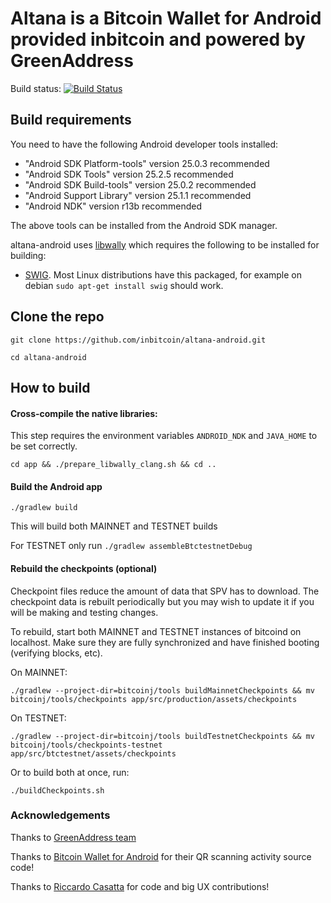 # Altana is a Bitcoin Wallet for Android provided inbitcoin and powered by GreenAddress

Build status: [![Build Status](https://api.travis-ci.org/inbitcoin/altana-android.png?branch=master)](https://travis-ci.org/inbitcoin/altana-android)

## Build requirements

You need to have the following Android developer tools installed:

- "Android SDK Platform-tools" version 25.0.3 recommended
- "Android SDK Tools" version 25.2.5 recommended
- "Android SDK Build-tools" version 25.0.2 recommended
- "Android Support Library" version 25.1.1 recommended
- "Android NDK" version r13b recommended

The above tools can be installed from the Android SDK manager.

altana-android uses [libwally](https://github.com/jgriffiths/libwally-core) which
requires the following to be installed for building:

- [SWIG](http://www.swig.org/). Most Linux distributions have this packaged,
    for example on debian `sudo apt-get install swig` should work.

## Clone the repo

`git clone https://github.com/inbitcoin/altana-android.git`

`cd altana-android`

## How to build

#### Cross-compile the native libraries:

This step requires the environment variables `ANDROID_NDK` and `JAVA_HOME` to
be set correctly.

`cd app && ./prepare_libwally_clang.sh && cd ..`

#### Build the Android app

`./gradlew build`

This will build both MAINNET and TESTNET builds

For TESTNET only run `./gradlew assembleBtctestnetDebug`

#### Rebuild the checkpoints (optional)

Checkpoint files reduce the amount of data that SPV has to download. The
checkpoint data is rebuilt periodically but you may wish to update it if
you will be making and testing changes.

To rebuild, start both MAINNET and TESTNET instances of bitcoind on
localhost. Make sure they are fully synchronized and have finished
booting (verifying blocks, etc).

On MAINNET:

`./gradlew --project-dir=bitcoinj/tools buildMainnetCheckpoints && mv bitcoinj/tools/checkpoints app/src/production/assets/checkpoints`

On TESTNET:

`./gradlew --project-dir=bitcoinj/tools buildTestnetCheckpoints && mv bitcoinj/tools/checkpoints-testnet app/src/btctestnet/assets/checkpoints`

Or to build both at once, run:

`./buildCheckpoints.sh`

### Acknowledgements

Thanks to [GreenAddress team](https://github.com/greenaddress/GreenBits)

Thanks to [Bitcoin Wallet for Android](https://github.com/schildbach/bitcoin-wallet) for their QR scanning activity source code!

Thanks to [Riccardo Casatta](https://github.com/RCasatta) for code and big UX contributions!
